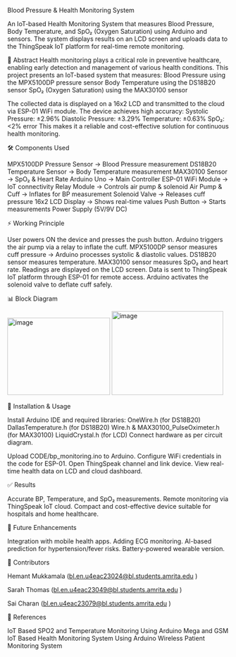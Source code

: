 Blood Pressure & Health Monitoring System

An IoT-based Health Monitoring System that measures Blood Pressure, Body Temperature, and SpO₂ (Oxygen Saturation) using Arduino and sensors. The system displays results on an LCD screen and uploads data to the ThingSpeak IoT platform for real-time remote monitoring.

🚀 Abstract
Health monitoring plays a critical role in preventive healthcare, enabling early detection and management of various health conditions. This project presents an IoT-based system that measures:
Blood Pressure using the MPX5100DP pressure sensor
Body Temperature using the DS18B20 sensor
SpO₂ (Oxygen Saturation) using the MAX30100 sensor

The collected data is displayed on a 16x2 LCD and transmitted to the cloud via ESP-01 WiFi module. The device achieves high accuracy:
Systolic Pressure: ±2.96%
Diastolic Pressure: ±3.29%
Temperature: ±0.63%
SpO₂: <2% error
This makes it a reliable and cost-effective solution for continuous health monitoring.

🛠️ Components Used

MPX5100DP Pressure Sensor → Blood Pressure measurement
DS18B20 Temperature Sensor → Body Temperature measurement
MAX30100 Sensor → SpO₂ & Heart Rate
Arduino Uno → Main Controller
ESP-01 WiFi Module → IoT connectivity
Relay Module → Controls air pump & solenoid
Air Pump & Cuff → Inflates for BP measurement
Solenoid Valve → Releases cuff pressure
16x2 LCD Display → Shows real-time values
Push Button → Starts measurements
Power Supply (5V/9V DC)

⚡ Working Principle

User powers ON the device and presses the push button.
Arduino triggers the air pump via a relay to inflate the cuff.
MPX5100DP sensor measures cuff pressure → Arduino processes systolic & diastolic values.
DS18B20 sensor measures temperature.
MAX30100 sensor measures SpO₂ and heart rate.
Readings are displayed on the LCD screen.
Data is sent to ThingSpeak IoT platform through ESP-01 for remote access.
Arduino activates the solenoid valve to deflate cuff safely.

📊 Block Diagram

<img width="233" height="175" alt="image" src="https://github.com/user-attachments/assets/b8066d3a-30ee-4156-a66d-9b17847e6d78" />
<img width="253" height="190" alt="image" src="https://github.com/user-attachments/assets/4594779f-d24d-4f91-a46e-8ca4fc3f376e" />


🔧 Installation & Usage

Install Arduino IDE and required libraries:
OneWire.h (for DS18B20)
DallasTemperature.h (for DS18B20)
Wire.h & MAX30100_PulseOximeter.h (for MAX30100)
LiquidCrystal.h (for LCD)
Connect hardware as per circuit diagram.

Upload CODE/bp_monitoring.ino to Arduino.
Configure WiFi credentials in the code for ESP-01.
Open ThingSpeak channel and link device.
View real-time health data on LCD and cloud dashboard.

✅ Results

Accurate BP, Temperature, and SpO₂ measurements.
Remote monitoring via ThingSpeak IoT cloud.
Compact and cost-effective device suitable for hospitals and home healthcare.

📌 Future Enhancements

Integration with mobile health apps.
Adding ECG monitoring.
AI-based prediction for hypertension/fever risks.
Battery-powered wearable version.

👥 Contributors

Hemant Mukkamala (bl.en.u4eac23024@bl.students.amrita.edu
)

Sarah Thomas (bl.en.u4eac23049@bl.students.amrita.edu
)

Sai Charan (bl.en.u4eac23079@bl.students.amrita.edu
)

📜 References

IoT Based SPO2 and Temperature Monitoring Using Arduino Mega and GSM
IoT Based Health Monitoring System Using Arduino
Wireless Patient Monitoring System


